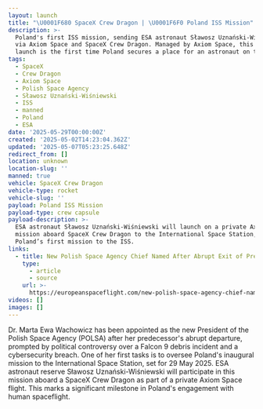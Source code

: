 ```yaml
---
layout: launch
title: "\U0001F680 SpaceX Crew Dragon | \U0001F6F0 Poland ISS Mission"
description: >-
  Poland's first ISS mission, sending ESA astronaut Sławosz Uznański-Wiśniewski
  via Axiom Space and SpaceX Crew Dragon. Managed by Axiom Space, this historic
  launch is the first time Poland secures a place for an astronaut on the ISS.
tags:
  - SpaceX
  - Crew Dragon
  - Axiom Space
  - Polish Space Agency
  - Sławosz Uznański-Wiśniewski
  - ISS
  - manned
  - Poland
  - ESA
date: '2025-05-29T00:00:00Z'
created: '2025-05-02T14:23:04.362Z'
updated: '2025-05-07T05:23:25.648Z'
redirect_from: []
location: unknown
location-slug: ''
manned: true
vehicle: SpaceX Crew Dragon
vehicle-type: rocket
vehicle-slug: ''
payload: Poland ISS Mission
payload-type: crew capsule
payload-description: >-
  ESA astronaut Sławosz Uznański-Wiśniewski will launch on a private Axiom Space
  mission aboard SpaceX Crew Dragon to the International Space Station, marking
  Poland’s first mission to the ISS.
links:
  - title: New Polish Space Agency Chief Named After Abrupt Exit of Predecessor
    type:
      - article
      - source
    url: >-
      https://europeanspaceflight.com/new-polish-space-agency-chief-named-after-abrupt-exit-of-predecessor/
videos: []
images: []
---
```

Dr. Marta Ewa Wachowicz has been appointed as the new President of the Polish Space Agency (POLSA) after her predecessor's abrupt departure, prompted by political controversy over a Falcon 9 debris incident and a cybersecurity breach. One of her first tasks is to oversee Poland's inaugural mission to the International Space Station, set for 29 May 2025. ESA astronaut reserve Sławosz Uznański-Wiśniewski will participate in this mission aboard a SpaceX Crew Dragon as part of a private Axiom Space flight. This marks a significant milestone in Poland's engagement with human spaceflight.
